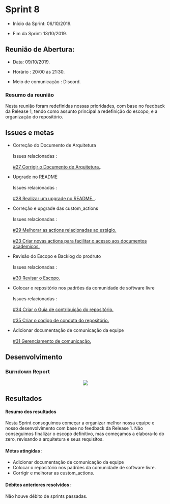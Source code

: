 
# Sprint 8

-  Início da Sprint: 06/10/2019.

-  Fim da Sprint: 13/10/2019.

## Reunião de Abertura:

-  Data: 09/10/2019.

- Horário : 20:00 às 21:30.

 - Meio de comunicação : Discord.

### Resumo da reunião

Nesta reunião foram redefinidas nossas prioridades, com base no feedback da Release 1, tendo como assunto principal a redefinição do escopo, e a organização do repositório.

## Issues e metas

- Correção do Documento de Arquitetura <br><br>Issues relacionadas :  <br><br>[#27 Corrigir o Documento de Arquitetura.](https://github.com/fga-eps-mds/2019.2-Chatbot-Nilo/issues/27).

- Upgrade no README <br><br>Issues relacionadas :<br>
<br>[#28 Realizar um upgrade no README. ](https://github.com/fga-eps-mds/2019.2-Chatbot-Nilo/issues/28).

- Correção e upgrade das custom_actions <br><br>Issues relacionadas :<br><br>[#29 Melhorar as actions relacionadas ao estágio.](https://github.com/fga-eps-mds/2019.2-Chatbot-Nilo/issues/29)<br><br>[#23 Criar novas actions para facilitar o acesso aos documentos academicos.](https://github.com/fga-eps-mds/2019.2-Chatbot-Nilo/issues/23)


- Revisão do Escopo e Backlog do prodruto<br><br>Issues relacionadas : <br><br>[#30 Revisar o Escopo.](https://github.com/fga-eps-mds/2019.2-Chatbot-Nilo/issues/30)

- Colocar o repositório nos padrões da comunidade de software livre<br><br>Issues relacionadas :<br><br>[#34 Criar o Guia de contribuição do repositório.](https://github.com/fga-eps-mds/2019.2-Chatbot-Nilo/issues/34)<br><br>[#35 Criar o codigo de conduta do repositório.](https://github.com/fga-eps-mds/2019.2-Chatbot-Nilo/issues/35)
- Adicionar documentação de comunicação da equipe<br><br>[#31 Gerenciamento de comunicação.](https://github.com/fga-eps-mds/2019.2-Chatbot-Nilo/issues/31)

## Desenvolvimento

### Burndown Report

<p align="center" >
	<img src="../docs/métricas/Burndown_Report/burndown_sprint8.png">
	<br/>
	</p>

## Resultados

#### Resumo dos resultados

Nesta Sprint conseguimos começar a organizar melhor nossa equipe e nosso desenvolvimento com base no feedback da Release 1. Não conseguimos finalizar o escopo definitivo, mas começamos a elabora-lo do zero, revisando a arquitetura e seus requisitos.

#### Métas atingidas :
- Adicionar documentação de comunicação da equipe
-  Colocar o repositório nos padrões da comunidade de software livre.
- Corrigir e melhorar as custom_actions.

#### Débitos anteriores resolvidos :

Não houve débito de sprints passadas.



